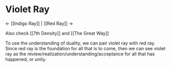 # Violet Ray
<- [[Indigo Ray]] | [[Red Ray]] ->

Also check [[7th Density]] and [[The Great Way]]

To use the understanding of duality, we can pair violet ray with red ray. Since red ray is the foundation for all that is to come, then we can see violet ray as the review/realization/understanding/acceptance for all that has happened, or unity.